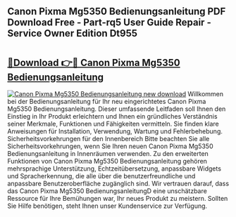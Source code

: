 ## Canon Pixma Mg5350 Bedienungsanleitung PDF Download Free - Part-rq5 User Guide Repair - Service Owner Edition Dt955

# <h2><a href="http://df4qte9.blite.top/?on=Canon+Pixma+Mg5350+Bedienungsanleitung">🔗Download 👉🔴 Canon Pixma Mg5350 Bedienungsanleitung</a></h2>

[![Canon Pixma Mg5350 Bedienungsanleitung new download](https://i.imgur.com/lujVjoI.png)](http://df4qte9.blite.top/?on=Canon+Pixma+Mg5350+Bedienungsanleitung)
Willkommen bei der Bedienungsanleitung für Ihr neu eingerichtetes Canon Pixma Mg5350 Bedienungsanleitung. Dieser umfassende Leitfaden soll Ihnen den Einstieg in Ihr Produkt erleichtern und Ihnen ein gründliches Verständnis seiner Merkmale, Funktionen und Fähigkeiten vermitteln. Sie finden klare Anweisungen für Installation, Verwendung, Wartung und Fehlerbehebung. Sicherheitsvorkehrungen für den Innenbereich Bitte beachten Sie alle Sicherheitsvorkehrungen, wenn Sie Ihren neuen Canon Pixma Mg5350 Bedienungsanleitung in Innenräumen verwenden. Zu den erweiterten Funktionen von Canon Pixma Mg5350 Bedienungsanleitung gehören mehrsprachige Unterstützung, Echtzeitübersetzung, anpassbare Widgets und Spracherkennung, die alle über die benutzerfreundliche und anpassbare Benutzeroberfläche zugänglich sind. Wir vertrauen darauf, dass das Canon Pixma Mg5350 BedienungsanleitungD eine unschätzbare Ressource für Ihre Bemühungen war, Ihr neues Produkt zu meistern. Sollten Sie Hilfe benötigen, steht Ihnen unser Kundenservice zur Verfügung.
